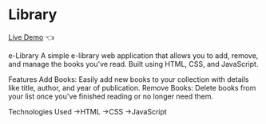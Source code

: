 # Library

[Live Demo](https://d-dynamico.github.io/Library/) :point_left:

e-Library
A simple e-library web application that allows you to add, remove, and manage the books you've read. Built using HTML, CSS, and JavaScript.

Features
Add Books: Easily add new books to your collection with details like title, author, and year of publication.
Remove Books: Delete books from your list once you've finished reading or no longer need them.

Technologies Used
→HTML
→CSS
→JavaScript
